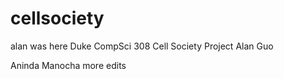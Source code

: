 # cellsociety 
alan was here
Duke CompSci 308 Cell Society Project
Alan Guo

Aninda Manocha
more edits
